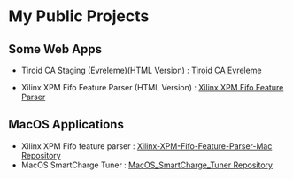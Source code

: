 # My Public Projects 


## Some Web Apps

- Tiroid CA Staging (Evreleme)(HTML Version) : [Tiroid CA Evreleme](https://kivancgnlp.github.io/WebApps/Tiroid_CA_Web_App/)

- Xilinx XPM Fifo Feature Parser (HTML Version) : [Xilinx XPM Fifo Feature Parser](https://kivancgnlp.github.io/WebApps/Xilinx_XPM_Fifo_Feature_Parser/fifo_feature_parser.html)


## MacOS Applications 

- Xilinx XPM Fifo feature parser : [Xilinx-XPM-Fifo-Feature-Parser-Mac Repository](https://github.com/kivancgnlp/Xilinx-XPM-Fifo-Feature-Parser-Mac)
- MacOS SmartCharge Tuner : [MacOS_SmartCharge_Tuner Repository](https://github.com/kivancgnlp/MacOS_SmartCharge_Tuner)

